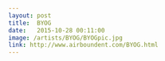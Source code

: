 ```yaml
---
layout: post
title:  BYOG
date:   2015-10-28 00:11:00
image: /artists/BYOG/BYOGpic.jpg
link: http://www.airboundent.com/BYOG.html
---
```


	